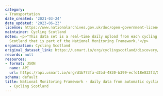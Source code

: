 ```yaml
---
category:
- Transportation
date_created: '2021-03-24'
date_updated: '2023-06-23'
license: https://www.nationalarchives.gov.uk/doc/open-government-licence/version/3/
maintainer: Cycling Scotland
notes: <p>"This data set is a real-time daily upload from each cycling counter across
  Scotland that is part of the National Monitoring Framework."</p>
organization: Cycling Scotland
original_dataset_link: https://usmart.io/org/cyclingscotland/discovery/discovery-view-detail/dd0703b8-4055-400d-9faf-868c34d7574a
records: null
resources:
- format: JSON
  name: API
  url: https://api.usmart.io/org/d1b773fa-d2bd-4830-b399-ecfd18e832f3/5421f510-69b1-4deb-a319-135289598388/1/urql
schema: default
title: National Monitoring Framework - daily data from automatic cycling counters
  - Cycling Scotland
---
```

